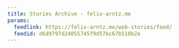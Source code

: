 ```yaml
---
title: Stories Archive - felix-arntz.me
params:
  feedlink: https://felix-arntz.me/web-stories/feed/
  feedid: d6d9797d24055745f9d57bc67b510b2e
---
```

